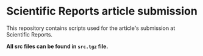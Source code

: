 # Scientific Reports article submission

This repository contains scripts used for the article's submission at Scientific Reports.

**All src files can be found in `src.tgz` file.**